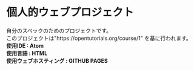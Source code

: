 # 個人的ウェブプロジェクト
<p style="margin-top:20px">自分のスペックのためのプロジェクトです。<br>
このプロジェクトは"https://opentutorials.org/course/1"
を基に行われます。<br>
<strong>使用IDE : Atom</strong><br>
<strong>使用言語 : HTML</strong><br>
<strong>使用ウェブホスティング : GITHUB PAGES</strong><br></p>
